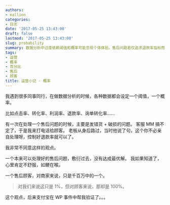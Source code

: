 ```yaml
---
authors:
- eallion
categories:
- 日志
date: '2017-05-25 13:43:00'
draft: false
lastmod: '2017-05-25 13:43:00'
slug: probability
summary: 数据分析中过度依赖阈值和概率可能忽视个体体验。售后问题若仅追求退款率指标而敷衍处理，虽对商家是千分之一，对顾客却是百分之百的伤害。支付宝 WP 事件印证了重视每个用户感受的重要性！
tags:
- 运营
- 概率
- 百分比
- 售后
- 顾客
title: 运营小记 - 概率
---
```

我遇到很多同事同行，在做数据分析的时候，各种数据都会设定一个阈值，一个概率。

比如点击率、转化率、利润率、退款率、询单转化率……

有一次在处理一个售后问题的时候，主要是发错货 + 破损的问题。
客服 MM 搞不定了，于是我来打电话给顾客。
老板从身后路过，当时他说了句，这个你不必亲自处理呀，控制好退款率就可以了。

我非常不同意这样的观点。

一个本来可以处理好的售后问题，敷衍过去，没有达成最优解。
我如果知道了，心里肯定不舒服，如鲠在喉。

一个售后顾客，对商家来说，只是千百万中的一个。

> 对我们来说这只是 1%，但对顾客来说，那却是 100%。

这个观点，后来支付宝在 WP 事件中帮我验证了。。。